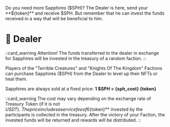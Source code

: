 <p>Do you need more Sapphires ($SPH)? The Dealer is here, send your **${token}** and receive $SPH. 
But remember that he can invest the funds received in a way that will be beneficial to him.</p>

# 💎 Dealer

::card_warning
Attention! The funds transferred to the dealer in exchange for Sapphires will be invested in the 
treasury of a random faction.
::

Players of the "Terrible Creatures" and "Knights Of The Kingdom" Factions can purchase 
Sapphires ($SPH) from the Dealer to level up their NFTs or heal them.

Sapphires are always sold at a fixed price: **1 $SPH = {sph_cost} {token}**

::card_warning
The cost may vary depending on the exchange rate of Treasury Token (if it is not $USDT).\
The price includes a service fee of 6%. After the commission is deducted, the **${token}** 
invested by the participants is collected in the treasury. After the victory of your 
Faction, the invested funds will be returned and rewards will be distributed.
::